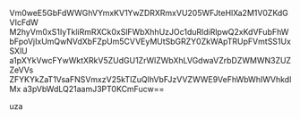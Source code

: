 Vm0weE5GbFdWWGhVYmxKV1YwZDRXRmxVU205WFJteHlXa2M1V0ZKdGVIcFdW
M2hyVm0xS1IyTkliRmRXCk0xSlFWbXhhUzJOc1duRldiRlpwQ2xKdVFubFhW
bFpoVjIxUmQwNVdXbFZpUm5CVVEyMUtSbGRZY0ZkWApTRUpFVmtSS1UxSXlU
a1pXYkVwcFYwWktXRkV5ZUdGU1ZrWlZWbXhLVGdwaVZrbDZWMWN3ZUZZeVVs
ZFYKYkZaT1VsaFNSVmxzV25kTlZuQlhVbFJzVVZWWE9VeFhWbWhIWVhkdlMx
a3pVbWdLQ21aamJ3PT0KCmFucw==

uza